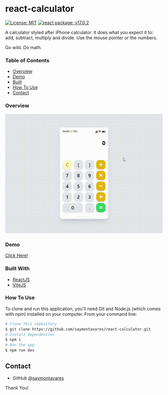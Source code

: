 # react-calculator
[![License: MIT](https://img.shields.io/badge/License-MIT-yellow.svg)](https://opensource.org/licenses/MIT)
[![react package: v17.0.2](https://img.shields.io/badge/react%20package%3A-%20v17.0.2-blue.svg?style=flat)](https://www.npmjs.com/package/react)

A calculator styled after iPhone calculator. It does what you expect it to: add, subtract, multiply and divide. Use the mouse pointer or the numbers.

Go wild. Do math.

### Table of Contents

- [Overview](#overview)
- [Demo](#demo)
- [Built](#built-with)
- [How To Use](#how-to-use)
- [Contact](#contact)

### Overview
![screenshot](public/Overview.gif)

### Demo
[Click Here!](https://react-calculator-iphone.netlify.app)

### Built With
- [ReactJS](https://reactjs.org/)
- [ViteJS](https://vitejs.dev/)

### How To Use
To clone and run this application, you'll need Git and Node.js (which comes with npm) installed on your computer. From your command line:
```bash
# Clone this repository
$ git clone https://github.com/saymontavares/react-calculator.git
# Install dependencies
$ npm i
# Run the app
$ npm run dev
```

## Contact

- GitHub [@saymontavares](https://github.com/saymontavares)

Thank You!

